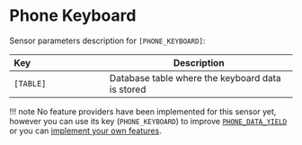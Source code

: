 # Phone Keyboard

Sensor parameters description for `[PHONE_KEYBOARD]`:

|Key&nbsp;&nbsp;&nbsp;&nbsp;&nbsp;&nbsp;&nbsp;&nbsp;&nbsp;&nbsp;&nbsp;&nbsp;&nbsp;&nbsp;&nbsp;&nbsp;&nbsp;&nbsp;&nbsp;&nbsp;&nbsp;&nbsp;&nbsp;&nbsp;&nbsp;&nbsp;&nbsp;&nbsp;&nbsp;            | Description |
|----------------|-----------------------------------------------------------------------------------------------------------------------------------
|`[TABLE]`| Database table where the keyboard data is stored

!!! note
    No feature providers have been implemented for this sensor yet, however you can use its key (`PHONE_KEYBOARD`) to improve [`PHONE_DATA_YIELD`](../phone-data-yield) or you can [implement your own features](../add-new-features).